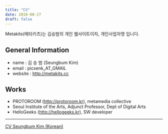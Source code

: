 ```yaml
---
title: "CV"
date: 2018-08-27
draft: false
---
```

Metakits(메타키츠)는 김승범의 개인 웹사이트이자, 개인사업자명 입니다.

## General Information
- name : 김 승 범 (Seungbum Kim)
- email : picxenk_AT_GMAIL
- website : http://metakits.cc


## Works
- PROTOROOM (http://protoroom.kr), metamedia collective
- Seoul Institute of the Arts, Adjunct Professor, Dept of Digital Arts
- HelloGeeks (http://hellogeeks.kr), SW developer

----
[CV Seungbum Kim (Korean)](https://docs.google.com/document/d/1tbeVA7tTwhIE2uGsmo7IXzeDJAMrsRqRK4P_JiX-UiU/edit?usp=sharing)
